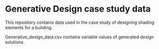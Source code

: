 # Generative Design case study data

This repository contains data used in the case study of designing shading elements for a building.

Generative_design_data.csv contains variable values of generated design solutions. 
